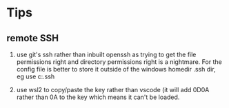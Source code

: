 # Tips

## remote SSH

1. use git's ssh rather than inbuilt openssh as trying to get the file permissions right and directory permissions right is a nightmare. For the config file is better to store it outside of the windows homedir .ssh dir, eg use c:\.ssh

2. use wsl2 to copy/paste the key rather than vscode (it will add 0D0A rather than 0A to the key which means it can't be loaded.